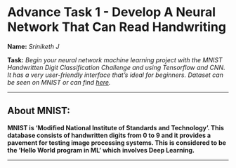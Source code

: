 
# Advance Task 1 - Develop A Neural Network That Can Read Handwriting

**Name:** *Sriniketh J*

**Task:** *Begin your neural network machine learning project with the MNIST Handwritten Digit Classification Challenge and using Tensorflow and CNN. It has a very user-friendly interface that’s ideal for beginners. Dataset can be seen on MNIST or can find <a href= "https://en.wikipedia.org/wiki/MNIST_database">here</a>.*
<hr>

## About MNIST:

**MNIST is ‘Modified National Institute of Standards and Technology’. This database consists of handwritten digits from 0 to 9 and it provides a pavement for testing image processing systems. This is considered to be the ‘Hello World program in ML’ which involves Deep Learning.**
<hr>
